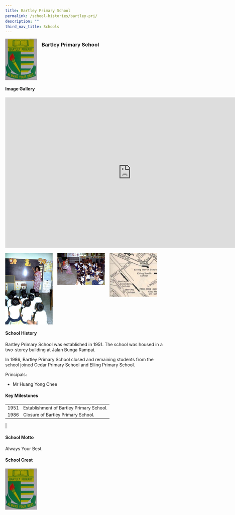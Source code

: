 ```yaml
---
title: Bartley Primary School
permalink: /school-histories/bartley-pri/
description: ""
third_nav_title: Schools
---
```

<img align="left" style="width:20%;margin-right:15px;" src="/images/bartleyprisch1.png">

### **Bartley Primary School**
<br clear="left">

#### **Image Gallery**
<iframe allowfullscreen="true" height="479" width="800" frameborder="0" src="https://docs.google.com/presentation/d/e/2PACX-1vT2P8-6b-PzEyZUzyUhd5QXdapCHte3WWSOYTO-O9KOnOflu7YGZC6k8UrWwvAPwSi0XuRwDIgZXDM4/embed?start=false&amp;loop=true&amp;delayms=5000"></iframe>
<p><a href="https://d1yxymztqoj7qn.amplifyapp.com/images/bartleyprisch2.jpg">  
<img align="left" style="width:30%;margin-right:15px;" src="/images/bartleyprisch2.jpg">
</a></p>

<p><a href="https://d1yxymztqoj7qn.amplifyapp.com/images/bartleyprisch3.jpg">  
<img align="left" style="width:30%;margin-right:15px;" src="/images/bartleyprisch3.jpg">
</a></p>

<p><a href="https://d1yxymztqoj7qn.amplifyapp.com/images/bartleyprisch4.jpg">  
<img align="left" style="width:30%;margin-right:15px;" src="/images/bartleyprisch4.jpg">
</a></p>

<br clear="left">

#### **School History**
Bartley Primary School was established in 1951. The school was housed in a two-storey building at Jalan Bunga Rampai.  
  
In 1986, Bartley Primary School closed and remaining students from the school joined Cedar Primary School and Elling Primary School.

Principals:<br>
* Mr Huang Yong Chee

#### **Key Milestones**

|  |  |
|:---:|---|
| 1951 | Establishment of Bartley Primary School. |
| 1986 | Closure of Bartley Primary School. |
|

#### **School Motto**
Always Your Best

#### **School Crest**
<img align="left" style="width:20%;margin-right:15px;" src="/images/bartleyprisch1.png">

<br clear="left">